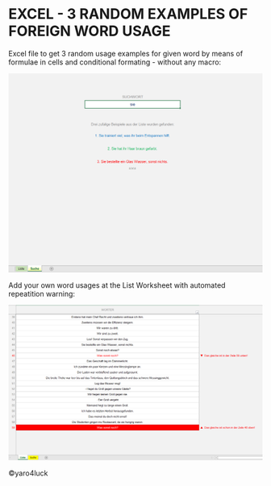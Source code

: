 # EXCEL - 3 RANDOM EXAMPLES OF FOREIGN WORD USAGE

Excel file to get 3 random usage examples for given word by means of formulae in cells and conditional formating - without any macro:

![screenshot](excel_00.png)

Add your own word usages at the List Worksheet with automated repeatition warning:

![screenshot](excel_03.png)

:copyright:yaro4luck
